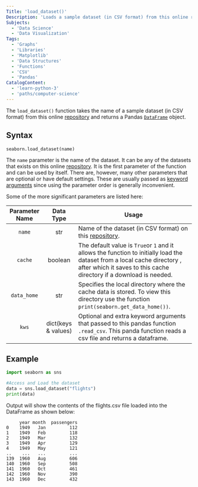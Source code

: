 ```yaml
---
Title: 'load_dataset()'
Description: 'Loads a sample dataset (in CSV format) from this online repository https://github.com/mwaskom/seaborn-data .'
Subjects:
  - 'Data Science'
  - 'Data Visualization'
Tags:
  - 'Graphs'
  - 'Libraries'
  - 'Matplotlib'
  - 'Data Structures'
  - 'Functions'
  - 'CSV'
  - 'Pandas'
CatalogContent:
  - 'learn-python-3'
  - 'paths/computer-science'
---
```


The `load_dataset()` function takes the name of a sample dataset (in CSV format) from this online [repository](https://github.com/mwaskom/seaborn-data) and returns a Pandas [`DataFrame`](https://www.codecademy.com/resources/docs/pandas/dataframe) object.

## Syntax

```pseudo
seaborn.load_dataset(name)
```

The `name` parameter is the name of the dataset. It can be any of the datasets that exists on this online [repository](https://github.com/mwaskom/seaborn-data). It is the first parameter of the function and can be used by itself. There are, however, many other parameters that are optional or have default settings. These are usually passed as [keyword arguments](https://www.codecademy.com/resources/docs/python/functions/arguments-parameters) since using the parameter order is generally inconvenient.

Some of the more significant parameters are listed here:

|    Parameter Name    |         Data Type          | Usage                                                                                                                                        |
| :------------------: | :------------------------: | -------------------------------------------------------------------------------------------------------------------------------------------- |
|       `name`         |            str             | Name of the dataset (in CSV format) on this [repository](https://github.com/mwaskom/seaborn-data).                                                                                                              |
|        `cache`       |            boolean         | The default value is `True`or `1` and it allows the function to initially load the dataset from a local cache directory , after which it saves to this cache directory if a download is needed. |                                                 |
|     `data_home`      |            str             | Specifies the local directory where the cache data is stored. To view this directory use the function `print(seaborn.get_data_home())`.        |                                                                                                                             |
|       `kws`          |   dict(keys & values)      | Optional and extra keyword arguments that passed to this pandas function `.read_csv`. This panda function reads a csv file and returns a dataframe. |                                                                                     |

## Example

```py
import seaborn as sns

#Access and Load the dataset
data = sns.load_dataset("flights")
print(data)
```

Output will show the contents of the flights.csv file loaded into the DataFrame as shown below:

```shell
     year month  passengers
0    1949   Jan         112
1    1949   Feb         118
2    1949   Mar         132
3    1949   Apr         129
4    1949   May         121
..    ...   ...         ...
139  1960   Aug         606
140  1960   Sep         508
141  1960   Oct         461
142  1960   Nov         390
143  1960   Dec         432
```
